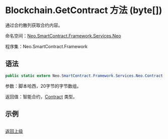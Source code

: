 # Blockchain.GetContract 方法 (byte[])

通过合约散列获取合约内容。

命名空间：[Neo.SmartContract.Framework.Services.Neo](../../neo.md)

程序集：Neo.SmartContract.Framework

## 语法

```c#
public static extern Neo.SmartContract.Framework.Services.Neo.Contract GetContract(byte[] script_hash)
```

参数：脚本哈西，20字节的字节数组。

返回值：智能合约，[Contract](../Contract.md) 类型。

## 示例

```

```



[返回上级](../Blockchain.md)